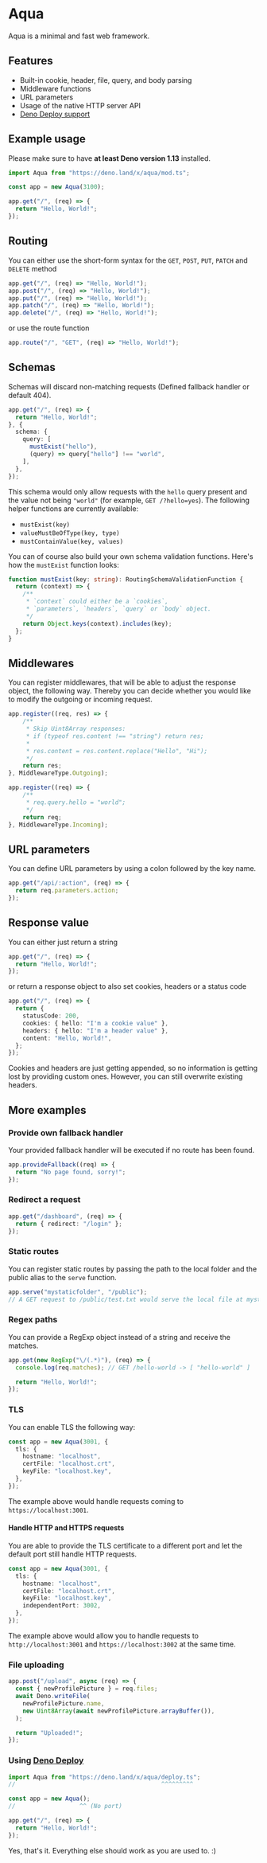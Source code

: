 # Aqua

Aqua is a minimal and fast web framework.

## Features

- Built-in cookie, header, file, query, and body parsing
- Middleware functions
- URL parameters
- Usage of the native HTTP server API
- [Deno Deploy support](#using-deno-deploy)

## Example usage
Please make sure to have **at least Deno version 1.13** installed.
```typescript
import Aqua from "https://deno.land/x/aqua/mod.ts";

const app = new Aqua(3100);

app.get("/", (req) => {
  return "Hello, World!";
});
```

## Routing

You can either use the short-form syntax for the `GET`, `POST`, `PUT`, `PATCH` and `DELETE` method

```typescript
app.get("/", (req) => "Hello, World!");
app.post("/", (req) => "Hello, World!");
app.put("/", (req) => "Hello, World!");
app.patch("/", (req) => "Hello, World!");
app.delete("/", (req) => "Hello, World!");
```

or use the route function

```typescript
app.route("/", "GET", (req) => "Hello, World!");
```

## Schemas

Schemas will discard non-matching requests (Defined fallback handler or default
404).

```typescript
app.get("/", (req) => {
  return "Hello, World!";
}, {
  schema: {
    query: [
      mustExist("hello"),
      (query) => query["hello"] !== "world",
    ],
  },
});
```

This schema would only allow requests with the `hello` query present and the value not being `"world"` 
(for example, `GET /?hello=yes`). The following helper functions are currently available:

- `mustExist(key)`
- `valueMustBeOfType(key, type)`
- `mustContainValue(key, values)`

You can of course also build your own schema validation functions. Here's how
the `mustExist` function looks:

```typescript
function mustExist(key: string): RoutingSchemaValidationFunction {
  return (context) => {
    /**
     * `context` could either be a `cookies`,
     * `parameters`, `headers`, `query` or `body` object.
     */
    return Object.keys(context).includes(key);
  };
}
```

## Middlewares

You can register middlewares, that will be able to adjust the response object,
the following way. Thereby you can decide whether you would like to modify the outgoing
or incoming request.

```typescript
app.register((req, res) => {
    /**
     * Skip Uint8Array responses:
     * if (typeof res.content !== "string") return res;
     *
     * res.content = res.content.replace("Hello", "Hi");
     */
    return res;
}, MiddlewareType.Outgoing);
```

```typescript
app.register((req) => {
    /**
     * req.query.hello = "world";
     */
    return req;
}, MiddlewareType.Incoming);
```

## URL parameters

You can define URL parameters by using a colon followed by the key name.

```typescript
app.get("/api/:action", (req) => {
  return req.parameters.action;
});
```

## Response value

You can either just return a string

```typescript
app.get("/", (req) => {
  return "Hello, World!";
});
```

or return a response object to also set cookies, headers or a status code

```typescript
app.get("/", (req) => {
  return {
    statusCode: 200,
    cookies: { hello: "I'm a cookie value" },
    headers: { hello: "I'm a header value" },
    content: "Hello, World!",
  };
});
```

Cookies and headers are just getting appended, so no information is getting lost
by providing custom ones. However, you can still overwrite existing headers.

## More examples

### Provide own fallback handler

Your provided fallback handler will be executed if no route has been found.

```typescript
app.provideFallback((req) => {
  return "No page found, sorry!";
});
```

### Redirect a request

```typescript
app.get("/dashboard", (req) => {
  return { redirect: "/login" };
});
```

### Static routes

You can register static routes by passing the path to the local folder and the
public alias to the `serve` function.

```typescript
app.serve("mystaticfolder", "/public");
// A GET request to /public/test.txt would serve the local file at mystaticfolder/test.txt
```

### Regex paths

You can provide a RegExp object instead of a string and receive the matches.

```typescript
app.get(new RegExp("\/(.*)"), (req) => {
  console.log(req.matches); // GET /hello-world -> [ "hello-world" ]

  return "Hello, World!";
});
```

### TLS

You can enable TLS the following way:

```typescript
const app = new Aqua(3001, {
  tls: {
    hostname: "localhost",
    certFile: "localhost.crt",
    keyFile: "localhost.key",
  },
});
```

The example above would handle requests coming to `https://localhost:3001`.

#### Handle HTTP and HTTPS requests

You are able to provide the TLS certificate to a different port and let the
default port still handle HTTP requests.

```typescript
const app = new Aqua(3001, {
  tls: {
    hostname: "localhost",
    certFile: "localhost.crt",
    keyFile: "localhost.key",
    independentPort: 3002,
  },
});
```

The example above would allow you to handle requests to `http://localhost:3001`
and `https://localhost:3002` at the same time.

### File uploading

```typescript
app.post("/upload", async (req) => {
  const { newProfilePicture } = req.files;
  await Deno.writeFile(
    newProfilePicture.name,
    new Uint8Array(await newProfilePicture.arrayBuffer()),
  );

  return "Uploaded!";
});
```

### Using [Deno Deploy](https://deno.com/deploy)
```typescript
import Aqua from "https://deno.land/x/aqua/deploy.ts";
//                                         ^^^^^^^^^

const app = new Aqua();
//                  ^^ (No port)

app.get("/", (req) => {
  return "Hello, World!";
});
```
Yes, that's it. Everything else should work as you are used to. :)